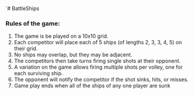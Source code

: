 `# BattleShips
### Rules of the game:

1. The game is be played on a 10x10 grid.
2. Each competitor will place each of 5 ships (of lengths 2, 3, 3, 4, 5) on their grid.
3. No ships may overlap, but they may be adjacent.
4. The competitors then take turns firing single shots at their opponent.
5. A variation on the game allows firing multiple shots per volley, one for each surviving ship.
6. The opponent will notify the competitor if the shot sinks, hits, or misses.
7. Game play ends when all of the ships of any one player are sunk
 
